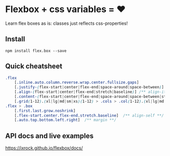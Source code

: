 # Flexbox + css variables = ❤

Learn flex boxes as is: classes just reflects css-properties!

## Install
`npm install flex.box --save`

## Quick cheatsheet
```css
.flex
    [.inline.auto.column.reverse.wrap.center.fullsize.gaps]
    [.justify-(flex-start|center|flex-end|space-around|space-between)] /** justify-content **/
    [.align-(flex-start|center|flex-end|stretch|baseline)] /** align-items **/
    [.content-(flex-start|center|flex-end|space-around|space-between|stretch)] /** align-content **/
    [.grid(1-12).(xl|lg|md|sm|xs)(1-12) > .cols > .col(1-12).(xl|lg|md|sm|xs)(1-12)-(hidden|visible)] /* grid */
.flex > .box
    [.first.last.grow.noshrink]
    [.flex-start.center.flex-end.stretch.baseline]  /** align-self **/
    [.auto.top.bottom.left.right]  /** margin **/
```

## API docs and live examples
https://ixrock.github.io/flexbox/docs/
